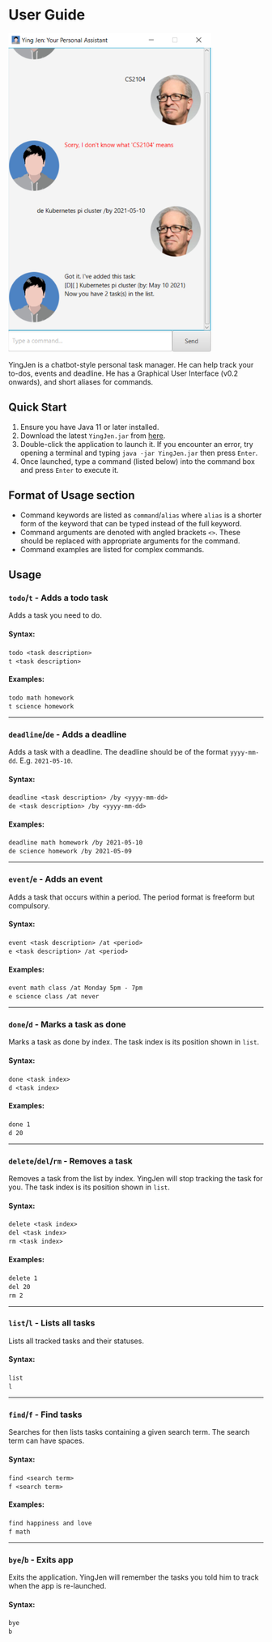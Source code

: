# User Guide
<img src="Ui.PNG" width="400px" alt="YingJen">

YingJen is a chatbot-style personal task manager. He can help track your to-dos, events and deadline. He has a 
Graphical User Interface (v0.2 onwards), and short aliases for commands.

## Quick Start
1. Ensure you have Java 11 or later installed.
1. Download the latest `YingJen.jar` from [here](https://github.com/benedictkhoomw/ip/releases).
1. Double-click the application to launch it. If you encounter an error, try opening a terminal
and typing `java -jar YingJen.jar` then press `Enter`.
1. Once launched, type a command (listed below) into the command box and press `Enter` to execute it.

## Format of Usage section
* Command keywords are listed as `command`/`alias` where `alias` is a shorter form of the keyword that
  can be typed instead of the full keyword.
* Command arguments are denoted with angled brackets `<>`. These should be replaced with appropriate
  arguments for the command.
* Command examples are listed for complex commands.

## Usage

### `todo`/`t` - Adds a todo task

Adds a task you need to do.

#### Syntax: 

`todo <task description>`  
`t <task description>`

#### Examples:

`todo math homework`  
`t science homework`

---

### `deadline`/`de` - Adds a deadline

Adds a task with a deadline. The deadline should be of the format `yyyy-mm-dd`. E.g. `2021-05-10`.

#### Syntax:

`deadline <task description> /by <yyyy-mm-dd>`  
`de <task description> /by <yyyy-mm-dd>`

#### Examples:

`deadline math homework /by 2021-05-10`  
`de science homework /by 2021-05-09`

---

### `event`/`e` - Adds an event

Adds a task that occurs within a period. The period format is freeform but compulsory.

#### Syntax:

`event <task description> /at <period>`  
`e <task description> /at <period>`

#### Examples:

`event math class /at Monday 5pm - 7pm`  
`e science class /at never`

---

### `done`/`d` - Marks a task as done

Marks a task as done by index. The task index is its position shown in `list`.

#### Syntax:

`done <task index>`  
`d <task index>`

#### Examples:

`done 1`  
`d 20`

---

### `delete`/`del`/`rm` - Removes a task

Removes a task from the list by index. YingJen will stop tracking the task for you. 
The task index is its position shown in `list`.

#### Syntax:

`delete <task index>`  
`del <task index>`  
`rm <task index>`

#### Examples:

`delete 1`  
`del 20`  
`rm 2`

---

### `list`/`l` - Lists all tasks

Lists all tracked tasks and their statuses.

#### Syntax:

`list`  
`l`

---

### `find`/`f` - Find tasks

Searches for then lists tasks containing a given search term. 
The search term can have spaces.

#### Syntax:

`find <search term>`  
`f <search term>`

#### Examples:

`find happiness and love`  
`f math`

---

### `bye`/`b` - Exits app

Exits the application. YingJen will remember the tasks you told him to track when the
app is re-launched.

#### Syntax:

`bye`  
`b`